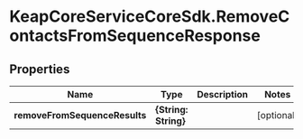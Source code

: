 # KeapCoreServiceCoreSdk.RemoveContactsFromSequenceResponse

## Properties

Name | Type | Description | Notes
------------ | ------------- | ------------- | -------------
**removeFromSequenceResults** | **{String: String}** |  | [optional] 


